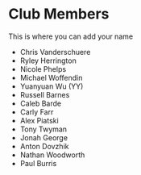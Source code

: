 Club Members
============

This is where you can add your name 



* Chris Vanderschuere
* Ryley Herrington
* Nicole Phelps
* Michael Woffendin
* Yuanyuan Wu (YY)
* Russell Barnes
* Caleb Barde
* Carly Farr
* Alex Piatski
* Tony Twyman
* Jonah George
* Anton Dovzhik
* Nathan Woodworth
* Paul Burris
